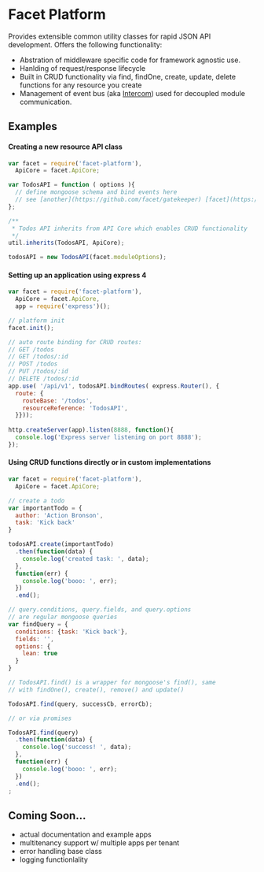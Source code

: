# Facet Platform

Provides extensible common utility classes for rapid JSON API development. Offers the following functionality:

* Abstration of middleware specific code for framework agnostic use.
* Hanlding of request/response lifecycle
* Built in CRUD functionality via find, findOne, create, update, delete functions for any resource you create
* Management of event bus (aka [Intercom](https://github.com/facet/intercom)) used for decoupled module communication.


## Examples

#### Creating a new resource API class

```js
var facet = require('facet-platform'),
  ApiCore = facet.ApiCore;

var TodosAPI = function ( options ){
  // define mongoose schema and bind events here
  // see [another](https://github.com/facet/gatekeeper) [facet](https://github.com/facet/category) [module](https://github.com/facet/catalog) for an example
};

/**
 * Todos API inherits from API Core which enables CRUD functionality
 */
util.inherits(TodosAPI, ApiCore);

todosAPI = new TodosAPI(facet.moduleOptions);
```

#### Setting up an application using express 4

```js
var facet = require('facet-platform'),
  ApiCore = facet.ApiCore,
  app = require('express')();

// platform init
facet.init();

// auto route binding for CRUD routes:
// GET /todos
// GET /todos/:id
// POST /todos
// PUT /todos/:id
// DELETE /todos/:id
app.use( '/api/v1', todosAPI.bindRoutes( express.Router(), {
  route: {
    routeBase: '/todos',
    resourceReference: 'TodosAPI',
  }}));
  
http.createServer(app).listen(8888, function(){
  console.log('Express server listening on port 8888');
});
```


#### Using CRUD functions directly or in custom implementations

```js
var facet = require('facet-platform'),
  ApiCore = facet.ApiCore;

// create a todo
var importantTodo = {
  author: 'Action Bronson',
  task: 'Kick back'
}

todosAPI.create(importantTodo)
  .then(function(data) {
    console.log('created task: ', data);
  },
  function(err) {
    console.log('booo: ', err);
  })
  .end();

// query.conditions, query.fields, and query.options 
// are regular mongoose queries
var findQuery = {
  conditions: {task: 'Kick back'},
  fields: '',
  options: {
    lean: true
  }
}

// TodosAPI.find() is a wrapper for mongoose's find(), same 
// with findOne(), create(), remove() and update()

TodosAPI.find(query, successCb, errorCb);

// or via promises

TodosAPI.find(query)
  .then(function(data) {
    console.log('success! ', data);
  },
  function(err) {
    console.log('booo: ', err);
  })
  .end();
;
```

## Coming Soon...

* actual documentation and example apps
* multitenancy support w/ multiple apps per tenant
* error handling base class
* logging functionlality 
